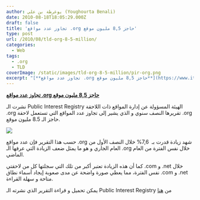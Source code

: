 ```yaml
---
author: يوغرطة بن علي (Youghourta Benali)
date: 2010-08-18T18:05:29.000Z
draft: false
title: 'تجاوز عدد مواقع .org حاجز 8,5 مليون موقع'
type: post
url: /2010/08/tld-org-8-5-million/
categories:
  - Web
tags:
  - .org
  - TLD
coverImage: /static/images/tld-org-8-5-million/pir-org.png
excerpt: "[**تجاوز عدد مواقع .org حاجز 8,5 مليون موقع**](https://www.it-scoop.com/2010/08/tld-org-8-5-million/)\n\nنشرت الـ Public Interest Registry الهيئة المسؤولة عن إدارة المواقع ذات اللاحقة .org تقريرها النصف سنوي و الذي يشير إلى تجاوز عدد المواقع التي تستعمل لاحقة\_.org حاجز الـ 8.5 مليون موقع.\n\n\n\nحسب هذا التقرير"
---
```

[**تجاوز عدد مواقع .org حاجز 8,5 مليون موقع**](https://www.it-scoop.com/2010/08/tld-org-8-5-million/)

نشرت الـ Public Interest Registry الهيئة المسؤولة عن إدارة المواقع ذات اللاحقة .org تقريرها النصف سنوي و الذي يشير إلى تجاوز عدد المواقع التي تستعمل لاحقة .org حاجز الـ 8.5 مليون موقع.

![](/static/images/tld-org-8-5-million/pir-org.png)

حسب هذا التقرير فإن عدد مواقع .org شهد زيادة قدرت بـ  7,6% خلال النصف الأول من العام الجاري و هو ما يمثل ضعف الزيادة التي عرفها الـ .org خلال نفس الفترة من العام الماضي.

كما أن هذه الزيادة تعتبر أكبر من تلك التي سجلتها كل من لاحقتي .com و .net خلال نفس الفترة، مما يعطي صورة واضحة عن مدى صعوبة إيجاد أسماء نطاق .com و .net متاحة و سهلة القراءة.

يمكن تحميل و قراءة التقرير الذي نشرته الـ Public Interest Registry من [هنا](http://pir.org/pdf/dashboard\_1H\_2010.pdf)
